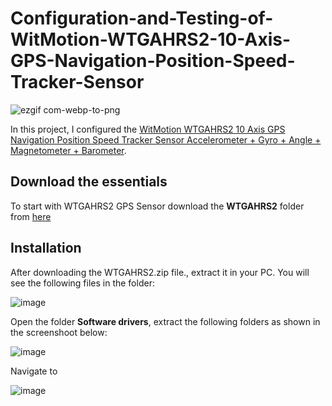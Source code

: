 # Configuration-and-Testing-of-WitMotion-WTGAHRS2-10-Axis-GPS-Navigation-Position-Speed-Tracker-Sensor

![ezgif com-webp-to-png](https://github.com/SamiUddin-tech/Configuration-and-Testing-of-WitMotion-WTGAHRS2-10-Axis-GPS-Navigation-Position-Speed-Tracker-Sensor/assets/81253183/f9f41270-4134-487e-9351-f6df0cc01430)

In this project, I configured the [WitMotion WTGAHRS2 10 Axis GPS Navigation Position Speed Tracker Sensor Accelerometer + Gyro + Angle + Magnetometer + Barometer](https://www.wit-motion.com/inertial-navigation/witmotion-wtgahrs2-10-axis-gps.html).

## Download the essentials
To start with WTGAHRS2 GPS Sensor download the **WTGAHRS2** folder from [here](https://drive.google.com/drive/folders/1-ABAdZinHVIOFj4EbG0BjiA4Sj5-1Zlq)

## Installation
After downloading the WTGAHRS2.zip file., extract it in your PC. You will see the following files in the folder:

![image](https://github.com/SamiUddin-tech/Configuration-and-Testing-of-WitMotion-WTGAHRS2-10-Axis-GPS-Navigation-Position-Speed-Tracker-Sensor/assets/81253183/717ff5e2-165c-433d-bd49-accc98bfaf13)

Open the folder **Software drivers**, extract the following folders as shown in the screenshoot below:

![image](https://github.com/SamiUddin-tech/Configuration-and-Testing-of-WitMotion-WTGAHRS2-10-Axis-GPS-Navigation-Position-Speed-Tracker-Sensor/assets/81253183/ef413445-6bd8-4b06-9a75-99da9f41d8a4)

Navigate to 

![image](https://github.com/SamiUddin-tech/Configuration-and-Testing-of-WitMotion-WTGAHRS2-10-Axis-GPS-Navigation-Position-Speed-Tracker-Sensor/assets/81253183/d220581f-377d-49b2-b2a8-ed25077b41e7)

## 
